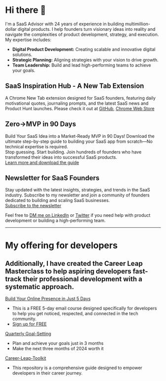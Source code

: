 # Hi there 👋

I'm a SaaS Advisor with 24 years of experience in building multimillion-dollar digital products. I help founders turn visionary ideas into reality and navigate the complexities of product development, strategy, and execution. My expertise includes:

- **Digital Product Development:** Creating scalable and innovative digital solutions.
- **Strategic Planning:** Aligning strategies with your vision to drive growth.
- **Team Leadership:** Build and lead high-performing teams to achieve your goals.

## SaaS Inspiration Hub - A New Tab Extension
A Chrome New Tab extension designed for SaaS founders, featuring daily motivational quotes, journaling prompts, and the latest SaaS news and Product Hunt launches. Please check it out at [GitHub](https://github.com/vinodsharma10x/saas-inspiration-hub-extension), [Chrome Web Store](https://chromewebstore.google.com/detail/saas-inspiration-hub-a-ne/agphhkieiohhocaidlihglomljmfagak?hl=en&authuser=8)

## Zero→MVP in 90 Days
Build Your SaaS Idea into a Market-Ready MVP in 90 Days! Download the ultimate step-by-step guide to building your SaaS app from scratch—No technical expertise is required.  
Stop guessing. Start building. Join hundreds of founders who have transformed their ideas into successful SaaS products.  
[Learn more and download the guide](https://start.vinodsharma.co/)

## Newsletter for SaaS Founders
Stay updated with the latest insights, strategies, and trends in the SaaS industry. Subscribe to my newsletter and join a community of founders dedicated to building and scaling SaaS businesses.  
[Subscribe to the newsletter](https://newsletter.vinodsharma.co/)


Feel free to [DM me on LinkedIn](https://www.linkedin.com/in/vinodsharma10x) or [Twitter](https://twitter.com/VinodSharma10x) if you need help with product development or building a high-performing team.

---

# My offering for developers

## Additionally, I have created the Career Leap Masterclass to help aspiring developers fast-track their professional development with a systematic approach. 

[Build Your Online Presence in Just 5 Days](https://vinodsharma.co/online-presence-email-course)
- This is a FREE 5-day email course designed specifically for developers to help you get noticed, respected, and connected in the tech community.
- [Sign up for FREE](https://vinodsharma.co/online-presence-email-course)


[Quarterly Goal-Setting](https://quarterlygoalsetting.com/)
- Plan and achieve your goals just in 3 months
- Make the next three months of 2024 worth it

[Career-Leap-Toolkit](https://github.com/vinodsharma10x/Career-Leap-Toolkit)
- This repository is a comprehensive guide designed to empower developers in their career journey.

<!--
**vinodsharma10x/vinodsharma10x** is a ✨ _special_ ✨ repository because its `README.md` (this file) appears on your GitHub profile.

Here are some ideas to get you started:

- 🔭 I’m currently working on ...
- 🌱 I’m currently learning ...
- 👯 I’m looking to collaborate on ...
- 🤔 I’m looking for help with ...
- 💬 Ask me about ...
- 📫 How to reach me: ...
- 😄 Pronouns: ...
- ⚡ Fun fact: ...
-->
